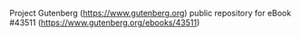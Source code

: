 Project Gutenberg (https://www.gutenberg.org) public repository for eBook #43511 (https://www.gutenberg.org/ebooks/43511)
